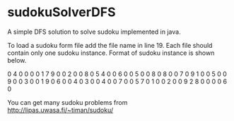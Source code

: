 # sudokuSolverDFS

A simple DFS solution to solve sudoku implemented in java.

To load a sudoku form file add the file name in line 19.
Each file should contain only one sudoku instance.
Format of sudoku instance is shown below.

0 4 0 0 0 0 1 7 9
0 0 2 0 0 8 0 5 4
0 0 6 0 0 5 0 0 8
0 8 0 0 7 0 9 1 0
0 5 0 0 9 0 0 3 0
0 1 9 0 6 0 0 4 0
3 0 0 4 0 0 7 0 0
5 7 0 1 0 0 2 0 0
9 2 8 0 0 0 0 6 0

You can get many sudoku problems from http://lipas.uwasa.fi/~timan/sudoku/
